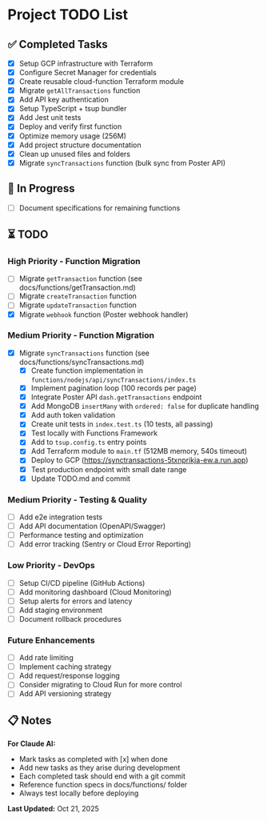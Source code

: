 # Project TODO List

## ✅ Completed Tasks

- [x] Setup GCP infrastructure with Terraform
- [x] Configure Secret Manager for credentials
- [x] Create reusable cloud-function Terraform module
- [x] Migrate `getAllTransactions` function
- [x] Add API key authentication
- [x] Setup TypeScript + tsup bundler
- [x] Add Jest unit tests
- [x] Deploy and verify first function
- [x] Optimize memory usage (256M)
- [x] Add project structure documentation
- [x] Clean up unused files and folders
- [x] Migrate `syncTransactions` function (bulk sync from Poster API)

## 🔄 In Progress

- [ ] Document specifications for remaining functions

## ⏳ TODO

### High Priority - Function Migration
- [ ] Migrate `getTransaction` function (see docs/functions/getTransaction.md)
- [ ] Migrate `createTransaction` function
- [ ] Migrate `updateTransaction` function
- [x] Migrate `webhook` function (Poster webhook handler)

### Medium Priority - Function Migration
- [x] Migrate `syncTransactions` function (see docs/functions/syncTransactions.md)
  - [x] Create function implementation in `functions/nodejs/api/syncTransactions/index.ts`
  - [x] Implement pagination loop (100 records per page)
  - [x] Integrate Poster API `dash.getTransactions` endpoint
  - [x] Add MongoDB `insertMany` with `ordered: false` for duplicate handling
  - [x] Add auth token validation
  - [x] Create unit tests in `index.test.ts` (10 tests, all passing)
  - [x] Test locally with Functions Framework
  - [x] Add to `tsup.config.ts` entry points
  - [x] Add Terraform module to `main.tf` (512MB memory, 540s timeout)
  - [x] Deploy to GCP (https://synctransactions-5txnprikja-ew.a.run.app)
  - [x] Test production endpoint with small date range
  - [x] Update TODO.md and commit

### Medium Priority - Testing & Quality
- [ ] Add e2e integration tests
- [ ] Add API documentation (OpenAPI/Swagger)
- [ ] Performance testing and optimization
- [ ] Add error tracking (Sentry or Cloud Error Reporting)

### Low Priority - DevOps
- [ ] Setup CI/CD pipeline (GitHub Actions)
- [ ] Add monitoring dashboard (Cloud Monitoring)
- [ ] Setup alerts for errors and latency
- [ ] Add staging environment
- [ ] Document rollback procedures

### Future Enhancements
- [ ] Add rate limiting
- [ ] Implement caching strategy
- [ ] Add request/response logging
- [ ] Consider migrating to Cloud Run for more control
- [ ] Add API versioning strategy

## 📋 Notes

**For Claude AI:**
- Mark tasks as completed with [x] when done
- Add new tasks as they arise during development
- Each completed task should end with a git commit
- Reference function specs in docs/functions/ folder
- Always test locally before deploying

**Last Updated:** Oct 21, 2025
